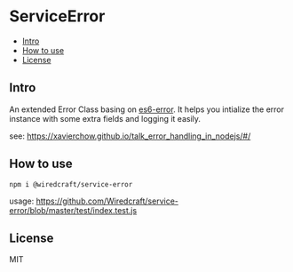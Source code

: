 ServiceError
====================

- [Intro](#intro)
- [How to use](#how-to-use)
- [License](#licnese)

Intro
-----
An extended Error Class basing on [es6-error](https://github.com/bjyoungblood/es6-error).
It helps you intialize the error instance with some extra fields and logging it easily.

see: https://xavierchow.github.io/talk_error_handling_in_nodejs/#/

How to use
----
`npm i @wiredcraft/service-error`

usage: https://github.com/Wiredcraft/service-error/blob/master/test/index.test.js

License
-----------------

MIT

